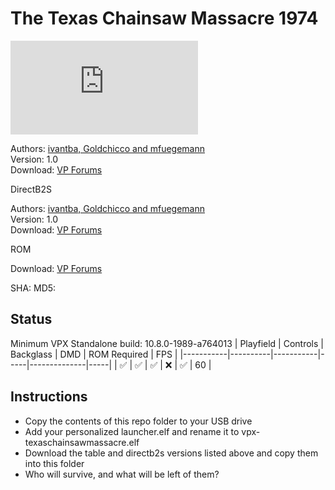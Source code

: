 # The Texas Chainsaw Massacre 1974

![Table Preview](https://www.vpforums.org/index.php?app=downloads&module=display&section=screenshot&record=82234&id=15385&full=1)

Authors: [ivantba, Goldchicco and mfuegemann](https://www.vpforums.org/index.php?showuser=123858)  
Version: 1.0  
Download: [VP Forums](https://www.vpforums.org/index.php?app=downloads&module=display&section=download&do=confirm_download&hash=e1b607f377eb0f04139882eeb76fcae2)

DirectB2S

Authors: [ivantba, Goldchicco and mfuegemann](https://www.vpforums.org/index.php?showuser=123858)  
Version: 1.0  
Download: [VP Forums](https://www.vpforums.org/index.php?app=downloads&module=display&section=download&do=confirm_download&hash=e1b607f377eb0f04139882eeb76fcae2)

ROM

Download: [VP Forums](https://www.vpforums.org/index.php?app=downloads&showfile=6182)

SHA: 
MD5: 

## Status 

Minimum VPX Standalone build: 10.8.0-1989-a764013
| Playfield | Controls | Backglass | DMD | ROM Required | FPS | 
|-----------|----------|-----------|-----|--------------|-----|
| :white_check_mark: | :white_check_mark: | :white_check_mark: | :x: | :white_check_mark: | 60 |

## Instructions

- Copy the contents of this repo folder to your USB drive
- Add your personalized launcher.elf and rename it to vpx-texaschainsawmassacre.elf
- Download the table and directb2s versions listed above and copy them into this folder
- Who will survive, and what will be left of them?